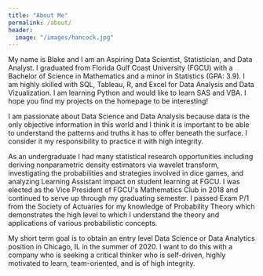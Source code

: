 ```yaml
---
title: "About Me"
permalink: /about/
header:
  image: "/images/hancock.jpg"
---
```


My name is Blake and I am an Aspiring Data Scientist, Statistician, and Data Analyst. I graduated from Florida Gulf Coast University (FGCU) with a Bachelor of Science in Mathematics and a minor in Statistics (GPA: 3.9). I am highly skilled with SQL, Tableau, R, and Excel for Data Analysis and Data Vizualization. I am learning Python and would like to learn SAS and VBA. I hope you find my projects on the homepage to be interesting!

I am passionate about Data Science and Data Analysis because data is the only objective information in this world and I think it is important to be able to understand the patterns and truths it has to offer beneath the surface. I consider it my responsibility to practice it with high integrity.

As an undergraduate I had many statistical research opportunities including deriving nonparametric density estimators via wavelet transform, investigating the probabilities and strategies involved in dice games, and analyzing Learning Assistant impact on student learning at FGCU. I was elected as the Vice President of FGCU's Mathematics Club in 2018 and continued to serve up through my graduating semester. I passed Exam P/1 from the Society of Actuaries for my knowledge of Probability Theory which demonstrates the high level to which I understand the theory and applications of various probabilistic concepts. 

My short term goal is to obtain an entry level Data Science or Data Analytics position in Chicago, IL in the summer of 2020. I  want to do this with a company who is seeking a critical thinker who is self-driven, highly motivated to learn, team-oriented, and is of high integrity.
